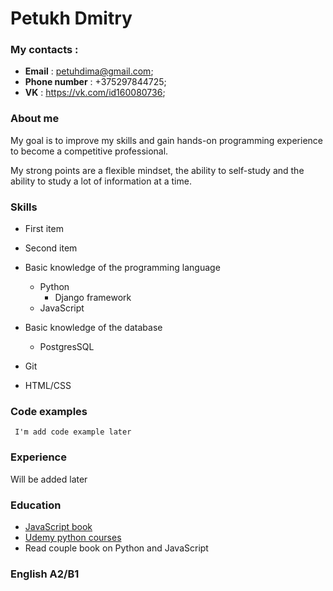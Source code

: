 # Petukh Dmitry

### My contacts :
 - **Email** : [petuhdima@gmail.com](mailto:petuhdima@gmail.com);
 - **Phone number** : +375297844725;
 - **VK** : https://vk.com/id160080736;
 
### About me 
 My goal is to improve my skills and gain hands-on programming experience to become a competitive professional. 
 
 My strong points are a flexible mindset, the ability to self-study and the ability to study a lot of information at a time.
 
### Skills
 
 - First item
 - Second item
 - Basic knowledge of the programming language
     - Python
        - Django framework
     - JavaScript

 - Basic knowledge of the database 
     - PostgresSQL
 - Git
 - HTML/CSS
 
### Code examples 
 
 ` I'm add code example later`
 
### Experience 
 
 Will be added later
 
### Education 
 - [JavaScript book](https://learn.javascript.ru)
 - [Udemy python  courses](https://www.udemy.com/course/bestpython/)
 - Read couple book on Python and JavaScript
 
### English A2/B1
